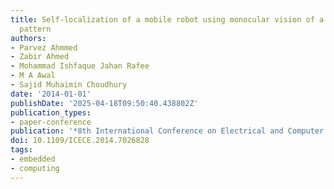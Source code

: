 ```yaml
---
title: Self-localization of a mobile robot using monocular vision of a chessboard
  pattern
authors:
- Parvez Ahmmed
- Zabir Ahmed
- Mohammad Ishfaque Jahan Rafee
- M A Awal
- Sajid Muhaimin Choudhury
date: '2014-01-01'
publishDate: '2025-04-18T09:50:40.438802Z'
publication_types:
- paper-conference
publication: '*8th International Conference on Electrical and Computer Engineering*'
doi: 10.1109/ICECE.2014.7026828
tags:
- embedded
- computing
---
```

